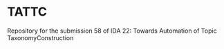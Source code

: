 # TATTC
Repository for the submission 58 of IDA 22: Towards Automation of Topic TaxonomyConstruction
